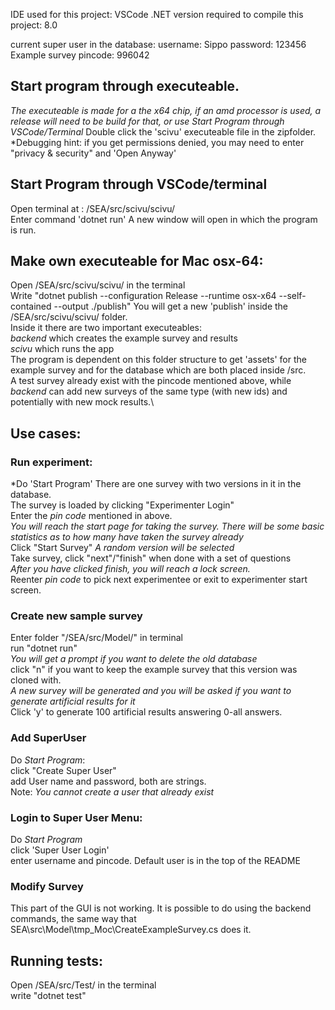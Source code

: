IDE used for this project: VSCode
.NET version required to compile this project: 8.0

current super user in the database:
username: Sippo
password: 123456
Example survey pincode: 996042

## Start program through executeable.
*The executeable is made for a the x64 chip, if an amd processor is used, a release will need to be build for that, or use *Start Program through VSCode/Terminal**
Double click the 'scivu' executeable file in the zipfolder.
*Debugging hint: if you get permissions denied, you may need to enter "privacy & security" and 'Open Anyway' 

## Start Program through VSCode/terminal
Open terminal at : /SEA/src/scivu/scivu/ \
Enter command 'dotnet run'
A new window will open in which the program is run. 


## Make own executeable for Mac osx-64:
Open /SEA/src/scivu/scivu/ in the terminal \
Write "dotnet publish --configuration Release --runtime osx-x64 --self-contained --output ./publish"
You will get a new 'publish' inside the /SEA/src/scivu/scivu/ folder.\
Inside it there are two important executeables: \
    *backend* which creates the example survey and results\
    *scivu* which runs the app\
The program is dependent on this folder structure to get 'assets' for the example survey and for the database which are both placed inside /src.\
A test survey already exist with the pincode mentioned above, while *backend* can add new surveys of the same type (with new ids) and potentially with new mock results.\

## Use cases:
### Run experiment:
*Do 'Start Program'
There are one survey with two versions in it in the database. \
The survey is loaded by clicking "Experimenter Login"\
Enter the *pin code* mentioned in above.\
*You will reach the start page for taking the survey. There will be some basic statistics as to how many have taken the survey already*\
Click "Start Survey"
*A random version will be selected*\
Take survey, click "next"/"finish" when done with a set of questions\
*After you have clicked finish, you will reach a lock screen.*\
Reenter *pin code* to pick next experimentee or exit to experimenter start screen.

### Create new sample survey
Enter folder "/SEA/src/Model/" in terminal\
run "dotnet run"\
*You will get a prompt if you want to delete the old database*\
click "n" if you want to keep the example survey that this version was cloned with.\
*A new survey will be generated and you will be asked if you want to generate artificial results for it*\
Click 'y' to generate 100 artificial results answering 0-all answers.

### Add SuperUser
Do *Start Program*:\
click "Create Super User"\
add User name and password, both are strings.\
Note: *You cannot create a user that already exist*

### Login to Super User Menu:
Do *Start Program*\
click 'Super User Login'\
enter username and pincode. Default user is in the top of the README

### Modify Survey
This part of the GUI is not working. It is possible to do using the backend commands, the same way that SEA\src\Model\tmp_Moc\CreateExampleSurvey.cs does it.


## Running tests:
Open /SEA/src/Test/ in the terminal\
write "dotnet test"